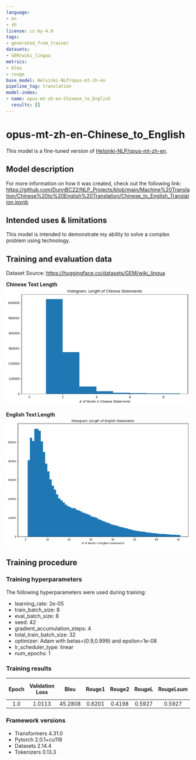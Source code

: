 ```yaml
---
language:
- en
- zh
license: cc-by-4.0
tags:
- generated_from_trainer
datasets:
- GEM/wiki_lingua
metrics:
- bleu
- rouge
base_model: Helsinki-NLP/opus-mt-zh-en
pipeline_tag: translation
model-index:
- name: opus-mt-zh-en-Chinese_to_English
  results: []
---
```


# opus-mt-zh-en-Chinese_to_English

This model is a fine-tuned version of [Helsinki-NLP/opus-mt-zh-en](https://huggingface.co/Helsinki-NLP/opus-mt-zh-en).

## Model description

For more information on how it was created, check out the following link: https://github.com/DunnBC22/NLP_Projects/blob/main/Machine%20Translation/Chinese%20to%20English%20Translation/Chinese_to_English_Translation.ipynb

## Intended uses & limitations

This model is intended to demonstrate my ability to solve a complex problem using technology.

## Training and evaluation data

Dataset Source: https://huggingface.co/datasets/GEM/wiki_lingua

__Chinese Text Length__
![Chinese Text Length](https://raw.githubusercontent.com/DunnBC22/NLP_Projects/main/Machine%20Translation/Chinese%20to%20English%20Translation/Images/Histogram%20-%20Chinese%20Text%20Length.png)

__English Text Length__
![English Text Length__](https://raw.githubusercontent.com/DunnBC22/NLP_Projects/main/Machine%20Translation/Chinese%20to%20English%20Translation/Images/Histogram%20-%20English%20Text%20Length.png)

## Training procedure

### Training hyperparameters

The following hyperparameters were used during training:
- learning_rate: 2e-05
- train_batch_size: 8
- eval_batch_size: 8
- seed: 42
- gradient_accumulation_steps: 4
- total_train_batch_size: 32
- optimizer: Adam with betas=(0.9,0.999) and epsilon=1e-08
- lr_scheduler_type: linear
- num_epochs: 1

### Training results


| Epoch | Validation Loss | Bleu | Rouge1 | Rouge2 | RougeL | RougeLsum | Avg. Prediction Lengths |
|:-----:|:-----:|:-----:|:-----:|:-----:|:-----:|:-----:|:-----:|
| 1.0 | 1.0113 | 45.2808 | 0.6201 | 0.4198 | 0.5927 | 0.5927 | 24.5581 |

### Framework versions

- Transformers 4.31.0
- Pytorch 2.0.1+cu118
- Datasets 2.14.4
- Tokenizers 0.13.3